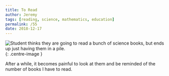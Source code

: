 ```yaml
---
title: To Read
author: Jeremy
tags: [reading, science, mathematics, education]
permalink: /55
date: 2018-12-17
---
```


![Student thinks they are going to read a bunch of science books, but ends up just having them in a pile.](https://res.cloudinary.com/dh3hm8pb7/image/upload/c_scale,q_auto:best/v1535842782/Handwaving/Published/ToRead.png){: .centre-image }

After a while, it becomes painful to look at them and be reminded of the number of books I have to read.